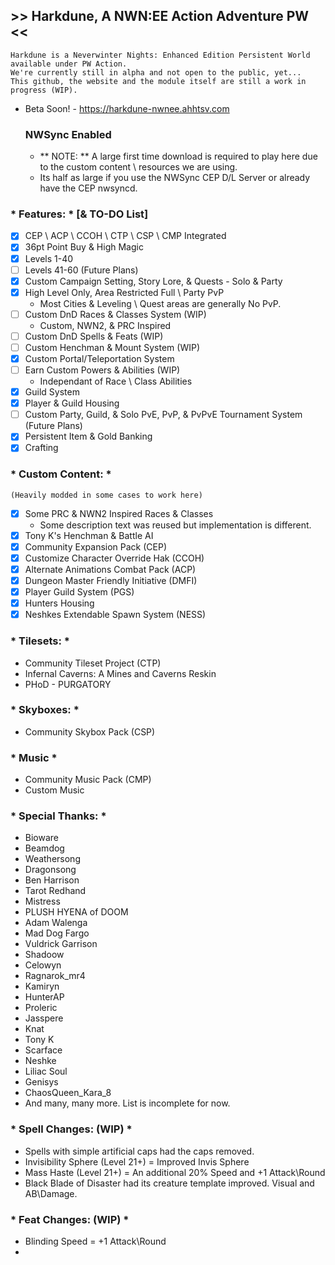 ## >> Harkdune, A NWN:EE Action Adventure PW <<
    Harkdune is a Neverwinter Nights: Enhanced Edition Persistent World available under PW Action. 
	We're currently still in alpha and not open to the public, yet... 
	This github, the website and the module itself are still a work in progress (WIP).

- Beta Soon! - https://harkdune-nwnee.ahhtsv.com

	### NWSync Enabled 
	- ** NOTE: ** A large first time download is required to play here due to the 
	custom content \ resources we are using.
	- Its half as large if you use the NWSync CEP D/L Server or already have the CEP nwsyncd.

### * Features: * [& TO-DO List]
- [x] CEP \ ACP \ CCOH \ CTP \ CSP \ CMP Integrated
- [x] 36pt Point Buy & High Magic
- [x] Levels 1-40 
- [ ] Levels 41-60 (Future Plans)
- [x] Custom Campaign Setting, Story Lore, & Quests - Solo & Party
- [x] High Level Only, Area Restricted Full \ Party PvP 
	- Most Cities & Leveling \ Quest areas are generally No PvP.
- [ ] Custom DnD Races & Classes System (WIP)
	- Custom, NWN2, & PRC Inspired
- [ ] Custom DnD Spells & Feats (WIP)
- [ ] Custom Henchman & Mount System (WIP)
- [x] Custom Portal/Teleportation System
- [ ] Earn Custom Powers & Abilities (WIP)
	- Independant of Race \ Class Abilities
- [x] Guild System
- [x] Player & Guild Housing
- [ ] Custom Party, Guild, & Solo PvE, PvP, & PvPvE Tournament System (Future Plans)
- [x] Persistent Item & Gold Banking 
- [x] Crafting

### * Custom Content: *
	(Heavily modded in some cases to work here)
- [x] Some PRC & NWN2 Inspired Races & Classes 
	- Some description text was reused but implementation is different.
- [x] Tony K's Henchman & Battle AI
- [x] Community Expansion Pack (CEP)
- [x] Customize Character Override Hak (CCOH)
- [x] Alternate Animations Combat Pack (ACP)
- [x] Dungeon Master Friendly Initiative (DMFI)
- [x] Player Guild System (PGS)
- [x] Hunters Housing
- [x] Neshkes Extendable Spawn System (NESS)

### * Tilesets: *
- Community Tileset Project (CTP)
- Infernal Caverns: A Mines and Caverns Reskin
- PHoD - PURGATORY

### * Skyboxes: *
- Community Skybox Pack (CSP)

### * Music *
- Community Music Pack (CMP)
- Custom Music

### * Special Thanks: *
- Bioware
- Beamdog
- Weathersong
- Dragonsong
- Ben Harrison
- Tarot Redhand
- Mistress
- PLUSH HYENA of DOOM
- Adam Walenga
- Mad Dog Fargo
- Vuldrick Garrison
- Shadoow
- Celowyn
- Ragnarok_mr4
- Kamiryn
- HunterAP
- Proleric
- Jasspere
- Knat
- Tony K
- Scarface
- Neshke
- Liliac Soul
- Genisys
- ChaosQueen_Kara_8
- And many, many more. List is incomplete for now.

### * Spell Changes: (WIP) *
- Spells with simple artificial caps had the caps removed.
- Invisibility Sphere (Level 21+) = Improved Invis Sphere
- Mass Haste (Level 21+) = An additional 20% Speed and +1 Attack\Round
- Black Blade of Disaster had its creature template improved. Visual and AB\Damage.

### * Feat Changes: (WIP) *
- Blinding Speed = +1 Attack\Round
- 
